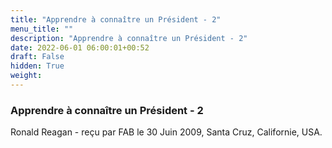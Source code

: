 ```yaml
---
title: "Apprendre à connaître un Président - 2"
menu_title: ""
description: "Apprendre à connaître un Président - 2"
date: 2022-06-01 06:00:01+00:52
draft: False
hidden: True
weight:
---
```

### Apprendre à connaître un Président - 2

Ronald Reagan - reçu par FAB le 30 Juin 2009, Santa Cruz, Californie, USA.



